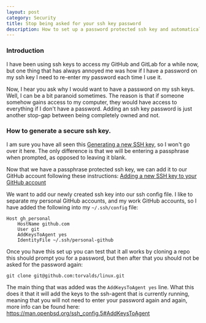 ```yaml
---
layout: post
category: Security
title: Stop being asked for your ssh key password
description: How to set up a password protected ssh key and automatically add it to you ssh-agent
---
```

### Introduction

I have been using ssh keys to access my GitHub and GitLab for a while now, but
one thing that has always annoyed me was how if I have a password on my ssh key
I need to re-enter my password each time I use it.

Now, I hear you ask why I would want to have a password on my ssh keys. Well, I
can be a bit paranoid sometimes. The reason is that if someone somehow gains
access to my computer, they would have access to everything if I don't have a
password. Adding an ssh key password is just another stop-gap between being
completely owned and not.

### How to generate a secure ssh key.

I am sure you have all seen this [Generating a new SSH
key](https://docs.github.com/en/authentication/connecting-to-github-with-ssh/generating-a-new-ssh-key-and-adding-it-to-the-ssh-agent),
so I won't go over it here. The only difference is that we will be entering a
passphrase when prompted, as opposed to leaving it blank.


Now that we have a passphrase protected ssh key, we can add it to our GitHub
account following these instructions: [Adding a new SSH key to your GitHub
account](https://docs.github.com/en/authentication/connecting-to-github-with-ssh/adding-a-new-ssh-key-to-your-github-account)

We want to add our newly created ssh key into our ssh config file.  I like to
separate my personal GitHub accounts, and my work GitHub accounts, so I have
added the following into my `~/.ssh/config` file:

```
Host gh_personal
    HostName github.com
    User git
    AddKeysToAgent yes
    IdentityFile ~/.ssh/personal-github
```

Once you have this set up you can test that it all works by cloning a repo this
should prompt you for a password, but then after that you should not be asked
for the password again:

```
git clone git@github.com:torvalds/linux.git
```

The main thing that was added was the `AddKeysToAgent yes` line. What this does
it that it will add the keys to the ssh-agent that is currently running,
meaning that you will not need to enter your password again and again, more
info can be found here: https://man.openbsd.org/ssh_config.5#AddKeysToAgent

